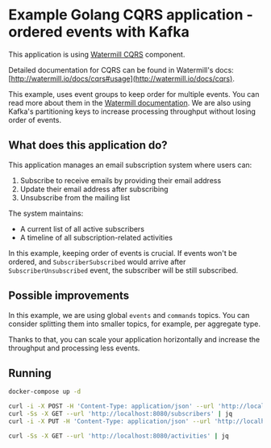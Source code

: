 # Example Golang CQRS application - ordered events with Kafka

This application is using [Watermill CQRS](http://watermill.io/docs/cqrs) component.

Detailed documentation for CQRS can be found in Watermill's docs: [http://watermill.io/docs/cqrs#usage](http://watermill.io/docs/cqrs).

This example, uses event groups to keep order for multiple events. You can read more about them in the [Watermill documentation](https://watermill.io/docs/cqrs/).
We are also using Kafka's partitioning keys to increase processing throughput without losing order of events.


## What does this application do?

This application manages an email subscription system where users can:

1. Subscribe to receive emails by providing their email address
2. Update their email address after subscribing
3. Unsubscribe from the mailing list

The system maintains:
- A current list of all active subscribers
- A timeline of all subscription-related activities

In this example, keeping order of events is crucial.
If events won't be ordered, and `SubscriberSubscribed` would arrive after `SubscriberUnsubscribed` event,
the subscriber will be still subscribed.

## Possible improvements

In this example, we are using global `events` and `commands` topics.
You can consider splitting them into smaller topics, for example, per aggregate type.

Thanks to that, you can scale your application horizontally and increase the throughput and processing less events.

## Running

```bash
docker-compose up -d
```


```bash
curl -i -X POST -H 'Content-Type: application/json' --url 'http://localhost:8080/subscribe'
curl -Ss -X GET --url 'http://localhost:8080/subscribers' | jq
curl -i -X PUT -H 'Content-Type: application/json' --url 'http://localhost:8080/update/216681f5-e73e-4461-926e-019445b9913b'

curl -Ss -X GET --url 'http://localhost:8080/activities' | jq
```
